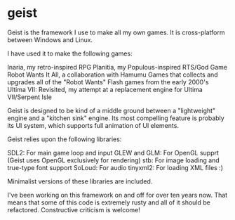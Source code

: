 # geist
Geist is the framework I use to make all my own games.  It is cross-platform between Windows and Linux.

I have used it to make the following games:

Inaria, my retro-inspired RPG
Planitia, my Populous-inspired RTS/God Game
Robot Wants It All, a collaboration with Hamumu Games that collects and upgrades all of the "Robot Wants" Flash games from the early 2000's
Ultima VII: Revisited, my attempt at a replacement engine for Ultima VII/Serpent Isle

Geist is designed to be kind of a middle ground between a "lightweight" engine and a "kitchen sink" engine.  Its most compelling feature is probably its UI system, which supports full animation of UI elements.

Geist relies upon the following libraries:

SDL2: For main game loop and input
GLEW and GLM: For OpenGL supprt (Geist uses OpenGL exclusively for rendering)
stb: For image loading and true-type font support
SoLoud: For audio
tinyxml2: For loading XML files :)

Minimalist versions of these libraries are included.

I've been working on this framework on and off for over ten years now.  That means that some of this code is extremely rusty and all of it should be refactored.  Constructive criticism is welcome!
